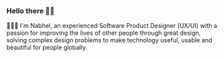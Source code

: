 ### Hello there 🙋‍♀️

👩🏽‍💻 I'm Nabhel, an experienced Software Product Designer (UX/UI)  with a passion for improving the lives of other people through great design, solving complex design problems to make technology useful, usable and beautiful for people globally. 






<!--
**Nabhel/Nabhel** is a ✨ _special_ ✨ repository because its `README.md` (this file) appears on your GitHub profile.

Here are some ideas to get you started:

- 🔭 I’m currently working on ...
- 🌱 I’m currently learning ...
- 👯 I’m looking to collaborate on ...
- 🤔 I’m looking for help with ...
- 💬 Ask me about ...
- 📫 How to reach me: ...
- 😄 Pronouns: ...
- ⚡ Fun fact: ...
-->
